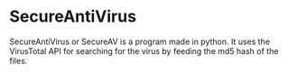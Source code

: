 # SecureAntiVirus
SecureAntiVirus or SecureAV is a program made in python. It uses the VirusTotal API for searching for the virus by feeding the md5 hash of the files.
